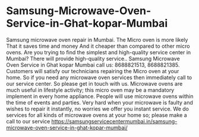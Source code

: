 # Samsung-Microwave-Oven-Service-in-Ghat-kopar-Mumbai
 Samsung microwave oven repair in Mumbai. The Micro oven is more likely That it saves time and money And it cheaper than compared to other micro ovens. Are you trying to find the simplest and high-quality service center in Mumbai? There will provide high-quality service.. Samsung Microwave Oven Service in Ghat kopar Mumbai  call us: 8688821513, 8688821385. Customers will satisfy our technicians repairing the Micro oven at your home. So if you need any microwave oven services then immediately call to our service center. So please get in touch with us. Microwave ovens are much useful in lifestyle activity; this micro oven may be a mandatory implement in every home appliance. People will use microwave ovens within the time of events and parties. Very hard when your microwave is faulty and wishes to repair it instantly, no worries we offer you instant service. We do services for all kinds of microwave ovens at your home so; please make a call to our service  https://samsungservicecentermumbai.in/samsung-microwave-oven-service-in-ghat-kopar-mumbai/
